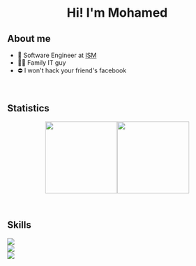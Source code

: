 <h1 align="center">Hi! I'm Mohamed</h1>

<h2 align="left" font-weight="bold">About me</h2>

<ul>
  <li>💼 Software Engineer at <a href="https://ism-uk.com/">ISM</a></li>
  <li>👨‍💻 Family IT guy</li>
  <li>⛔ I won't hack your friend's facebook</li>
</ul>

<br>

<h2>Statistics</h2>
<p align="center"><img align="center" height="165px" src="https://github-readme-stats.vercel.app/api?username=secretMeedo&count_private=true&show_icons=true&theme=tokyonight" /><img align="center" height="165px" src="https://github-readme-stats.vercel.app/api/top-langs/?username=secretMeedo&layout=compact&theme=aura&langs_count=9" />
</p>

<br>
<h2 align="left">Skills</h2>

<img src="https://skillicons.dev/icons?i=cs,dotnet,mysql,jenkins" /><br>
<img src="https://skillicons.dev/icons?i=html,css,js,ts,next,vercel,tailwind,react" /><br>
<img src="https://skillicons.dev/icons?i=git,github,gitlab,raspberrypi,py" /><br><br>

